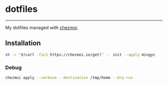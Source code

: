 # dotfiles
---

My dotfiles managed with [chezmoi](https://chezmoi.io).


## Installation

```sh
sh -c "$(curl -fsLS https://chezmoi.io/get)" -- init --apply mingyc
```

### Debug

```sh
chezmoi apply --verbose --destination /tmp/home --dry-run
```

